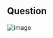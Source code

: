 ## Question

![image](https://github.com/user-attachments/assets/9e1ed4f1-a629-44eb-99c6-e12677734749)
